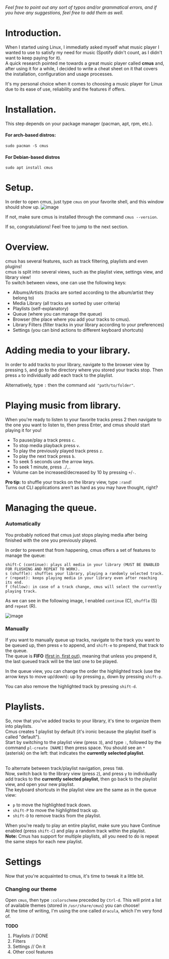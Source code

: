 *Feel free to point out any sort of typos and/or grammatical errors, and if you have any suggestions, feel free to add them as well.*

# Introduction.
When I started using Linux, I immediatly asked myself what music player I wanted to use to satisfy my need for music (Spotify didn't count, as I didn't want to keep paying for it).
<br>A quick research pointed me towards a great music player called **cmus** and, after using it for a while, I decided to write a cheat sheet on it that covers the installation, configuration and usage processes.

It's my personal choice when it comes to choosing a music player for Linux due to its ease of use, reliability and the features if offers.

# Installation.
This step depends on your package manager (pacman, apt, rpm, etc.).
#### For arch-based distros:
```
sudo pacman -S cmus
```

#### For Debian-based distros
```
sudo apt install cmus
```

# Setup.
In order to open cmus, just type `cmus` on your favorite shell, and this window should show up.
![image](https://user-images.githubusercontent.com/55633950/107118230-8499c900-6877-11eb-8e0d-29af49c7d29a.png)

If not, make sure cmus is installed through the command ```cmus --version```.

If so, congratulations! Feel free to jump to the next section.

# Overview.
cmus has several features, such as track filtering, playlists and even plugins!
<br>cmus is split into several views, such as the playlist view, settings view, and library view!
<br>To switch between views, one can use the following keys:

-  Albums/Artists (tracks are sorted according to the album/artist they belong to)
-  Media Library (all tracks are sorted by user criteria)
-  Playlists (self-explanatory)
-  Queue (where you can manage the queue)
-  Browser (the place where you add your tracks to cmus).
-  Library Filters (filter tracks in your library according to your preferences)
-  Settings (you can bind actions to different keyboard shortcuts)


# Adding media to your library.
In order to add tracks to your library, navigate to the browser view by pressing `5`, and go to the directory where you stored your tracks stop. Then press `a` to individually add each track to the playlist. 

Alternatively, type `:` then the command `add "path/to/folder"`.

# Playing music from library.
When you're ready to listen to your favorite tracks press 2 then navigate to the one you want to listen to, then press Enter, and cmus should start playing it for you! 

- To pause/play a track press `c`.
- To stop media playback press `v`.
- To play the previously played track press `z`.
- To play the next track press `b`.
- To seek 5 seconds use the arrow keys.
- To seek 1 minute, press `.`/`,`.
- Volume can be increased/decreased by 10 by pressing `+`/`-`.

**Pro tip:** to shuffle your tracks on the library view, type `:rand`!
<br>Turns out CLI applications aren't as hard as you may have thought, right?

# Managing the queue.
### Automatically
You probably noticed that cmus just stops playing media after being finished with the one you previously played.

In order to prevent that from happening, cmus offers a set of features to manage the queue:

```
shift-C (continue): plays all media in your library (MUST BE ENABLED FOR FLUSHING AND REPEAT TO WORK).
s (shuffle): shuffles your library, playing a randomly selected track.
r (repeat): keeps playing media in your library even after reaching its end.
f (follow): in case of a track change, cmus will select the currently playing track.
``` 
As we can see in the following image, I enabled `continue` (C), `shuffle` (S) and `repeat` (R).

![image](https://user-images.githubusercontent.com/55633950/107123837-cfc3d400-6897-11eb-91d8-e411a0133629.png)

### Manually
If you want to manually queue up tracks, navigate to the track you want to be queued up, then press `e` to append, and `shift-e` to prepend, that track to the queue.
<br>The queue is **FIFO** ([first in, first out](https://en.wikipedia.org/wiki/FIFO_(computing_and_electronics))), meaning that unless you prepend it, the last queued track will be the last one to be played.

In the queue view, you can change the order the highlighted track (use the arrow keys to move up/down): up by pressing `p`, down by pressing `shift-p`.

You can also remove the highlighted track by pressing `shift-d`.

# Playlists.
So, now that you've added tracks to your library, it's time to organize them into playlists.
<br>Cmus creates 1 playlist by default (it's ironic because the playlist itself is called "default").
<br>Start by switching to the playlist view (press `3`), and type `:`, followed by the command `pl-create [NAME]` then press space. You should see an `*` (asterisk) on the left: that indicates the **currently selected playlist**.

<br>To alternate between track/playlist navigation, press `TAB`.
<br>Now, switch back to the library view (press `2`), and press `y` to individually add tracks to the **currently selected playlist**, then go back to the playlist view, and open your new playlist.
<br>The keyboard shortcuts in the playlist view are the same as in the queue view:

- `p` to move the highlighted track down.
- `shift-P` to move the highlighted track up.
- `shift-D` to remove tracks from the playlist.


When you're ready to play an entire playlist, make sure you have Continue enabled (press `shift-C`) and play a random track within the playlist.
<br>**Note:** Cmus has support for multiple playlists, all you need to do is repeat the same steps for each new playlist.

# Settings
Now that you're acquainted to cmus, it's time to tweak it a little bit.
### Changing our theme
Open `cmus`, then type `:colorscheme` preceded by `Ctrl-d`. This will print a list of available themes (stored in `/usr/share/cmus`) you can choose!
<br>At the time of writing, I'm using the one called `dracula`, which I'm very fond of. 

**TODO**
1. Playlists // DONE
2. Filters
3. Settings // On it
4. Other cool features
